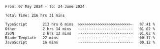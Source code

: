 
<!--START_SECTION:waka-->

```txt
From: 07 May 2024 - To: 24 June 2024

Total Time: 216 hrs 31 mins

TypeScript       213 hrs 6 mins  >>>>>>>>>>>>>>>>>>>>>>>>-   97.41 %
Other            2 hrs 14 mins   -------------------------   01.02 %
JSON             2 hrs 13 mins   -------------------------   01.02 %
Blade Template   22 mins         -------------------------   00.17 %
JavaScript       16 mins         -------------------------   00.12 %
```

<!--END_SECTION:waka-->

<!--

### Hi there 👋
**Iam-cesar/Iam-cesar** is a ✨ _special_ ✨ repository because its `README.md` (this file) appears on your GitHub profile.

Here are some ideas to get you started:

- 🔭 I’m currently working on ...
- 🌱 I’m currently learning ...
- 👯 I’m looking to collaborate on ...
- 🤔 I’m looking for help with ...
- 💬 Ask me about ...
- 📫 How to reach me: ...
- 😄 Pronouns: ...
- ⚡ Fun fact: ...
-->
